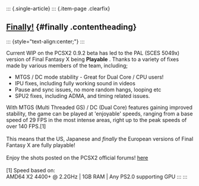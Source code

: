 ::: {.single-article}
::: {.item-page .clearfix}
## [Finally!](/161-finally.html) {#finally .contentheading}

::: {style="text-align:center;"}
:::

Current WIP on the PCSX2 0.9.2 beta has led to the PAL (SCES 5049x)
version of Final Fantasy X being **Playable** . Thanks to a variety of
fixes made by various members of the team, including;

-   MTGS / DC mode stability - Great for Dual Core / CPU users!
-   IPU fixes, including fully working sound in videos
-   Pause and sync issues, no more random hangs, looping etc
-   SPU2 fixes, including ADMA, and timing related issues.

With MTGS (Multi Threaded GS) / DC (Dual Core) features gaining improved
stability, the game can be played at \'enjoyable\' speeds, ranging from
a base speed of 29 FPS in the most intense areas, right up to the peak
speeds of over 140 FPS.\[1\]\
\
This means that the US, Japanese and *finally* the European versions of
Final Fantasy X are fully playable!\
\
Enjoy the shots posted on the PCSX2 official forums!
[here](http://forums.ngemu.com/pcsx2-official-forum/77644-0-9-2-final-fantasy-x-stable-playable.html%20)\
\
\[1\] Speed based on:\
AMD64 X2 4400+ @ 2.2GHz \| 1GB RAM \| Any PS2.0 supporting GPU
:::
:::

